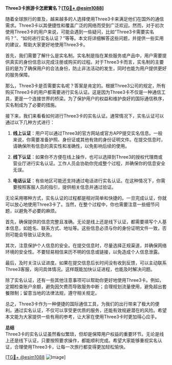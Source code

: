 **Three3卡旅游卡怎麽實名？[[TG💪+ @esim1088](https://t.me/s/esim1088)]**

随着全球旅行的普及，越来越多的人选择使用Three3卡来满足他们在国外的通信需求。Three3卡以其便捷性和覆盖广泛的网络而受到广泛欢迎。然而，对于初次使用Three3卡的用户来说，可能会遇到一些疑问，比如“Three3卡需要实名吗？”、“如何进行实名认证？”等等。本文将详细解答这些问题，并提供一些实用的建议，帮助大家更好地使用Three3卡。

首先，我们需要了解什么是实名制。实名制是指在某些服务或产品中，用户需要提供真实的身份信息以完成注册或购买的过程。对于Three3卡而言，实名制的主要目的是为了确保用户的合法身份，防止非法活动的发生，同时也能为用户提供更好的服务保障。

那么，Three3卡是否需要实名呢？答案是肯定的。根据Three3公司的规定，所有购买Three3卡的用户都需要进行实名认证。这是因为Three3卡不仅是一种通信工具，更是一个连接世界的桥梁。为了保护用户的权益和维护良好的国际通信秩序，实名制成为了必要的措施。

接下来，我们来看看如何进行Three3卡的实名认证。通常情况下，实名认证可以通过以下几种方式进行：

1. **线上认证**：用户可以通过Three3的官方网站或官方APP提交实名信息。一般来说，你需要准备护照、身份证或其他有效的身份证明文件。在提交信息时，请确保所有信息的真实性和准确性，以免影响后续的使用。

2. **线下认证**：如果你不方便在线上操作，也可以选择到Three3的授权代理商或营业厅进行实名认证。工作人员会协助你完成整个过程，并确保你的信息安全无误。

3. **电话认证**：有些地区可能还支持通过电话进行实名认证。在这种情况下，你需要按照客服人员的指引，提供相关信息并通过验证。

无论采用哪种方式，实名认证的过程都是相对简单和快捷的。一旦完成认证，你就可以放心地使用Three3卡了。当然，在整个过程中，你也需要注意一些细节问题，以避免不必要的麻烦。

首先，确保提供的信息完整且准确。无论是线上还是线下认证，都需要填写个人基本信息，如姓名、联系方式、地址等。这些信息必须与你的身份证明文件一致，否则可能会导致认证失败。

其次，注意保护个人信息的安全。在提交信息时，尽量选择正规渠道，并确保网络环境的安全性。不要轻易相信来历不明的信息或链接，以免造成个人信息泄露。

最后，及时关注认证进度。如果在提交信息后长时间没有收到反馈，可以主动联系Three3客服，询问具体情况。这样既能加快认证进程，也能及时解决问题。

除了实名认证，还有一些其他注意事项可以帮助你更好地使用Three3卡。例如，定期检查账户余额，避免因欠费而导致服务中断；合理规划流量使用，避免超出套餐限制；留意当地的法律法规，遵守相关规定。

总之，Three3卡作为一种便捷的国际通信工具，为我们的出行带来了极大的便利。通过实名认证，不仅可以享受更优质的服务，还能有效规避潜在的风险。希望本文能为大家提供一些有用的参考，让大家在使用Three3卡时更加得心应手。

**总结**  
Three3卡的实名认证虽然看似繁琐，但却是保障用户权益的重要环节。无论是线上还是线下认证，只要按照要求操作，都能顺利完成。希望大家能够重视实名认证，合理使用Three3卡，让每一次旅行都变得更加轻松愉快。

[[TG💪+ @esim1088](https://t.me/s/esim1088) ![Image](https://i.postimg.cc/4NQfJmqS/Snipaste-2025-05-13-00-14-12.png)]